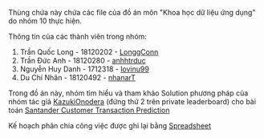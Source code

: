 Thùng chứa này chứa các file của đồ án môn "Khoa học dữ liệu ứng dụng" do nhóm 10 thực hiện.

Thông tin của các thành viên trong nhóm:

1. Trần Quốc Long - 18120202 - [LonggConn](https://github.com/LonggConn)
2. Trần Đức Anh - 18120280 - [anhhtrduc](https://github.com/anhhtrduc)
3. Nguyễn Huy Danh - 1712318 - [lovinu99](https://github.com/lovinu99)
4. Du Chí Nhân - 18120492 - [nhanarT](https://github.com/nhanarT)

Trong đồ án này, nhóm tìm hiểu và tham khảo Solution phương pháp của nhóm tác giả [KazukiOnodera](https://www.kaggle.com/c/santander-customer-transaction-prediction/discussion/88939#latest-528874) (đứng thứ 2 trên private leaderboard) cho bài toán [Santander Customer Transaction Prediction](https://www.kaggle.com/c/santander-customer-transaction-prediction/overview)

Kế hoạch phân chia công việc được ghi lại bằng [Spreadsheet](https://docs.google.com/spreadsheets/d/1XZkU56AbMv9Extb-irhmxqRjhbt7hu6JFU9GinnBjew/edit#gid=0)

